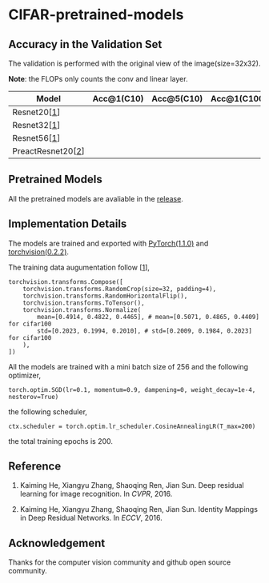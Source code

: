 # CIFAR-pretrained-models

## Accuracy in the Validation Set

The validation is performed with the original view of the image(size=32x32).

**Note**: the FLOPs only counts the conv and linear layer.

| Model         | Acc@1(C10) | Acc@5(C10) | Acc@1(C100) | Acc@5(C100) | #param. | FLOPs |
|---------------|------------|------------|-------------|-------------|---------|-------|
| Resnet20[[1]] |            |            |             |             |         |       |
| Resnet32[[1]] |            |            |             |             |         |       |
| Resnet56[[1]] |            |            |             |             |         |       |
| PreactResnet20[[2]] |            |            |             |             |         |       |

## Pretrained Models

All the pretrained models are avaliable in the [release](https://github.com/chenyaofo/CIFAR-pretrained-models/releases).

## Implementation Details

The models are trained and exported with [PyTorch(1.1.0)](https://github.com/pytorch/pytorch/releases/tag/v1.1.0)
and 
[torchvision(0.2.2)](https://github.com/pytorch/vision/releases/tag/v0.2.2).

The training data augumentation follow [[1]],
```
torchvision.transforms.Compose([
    torchvision.transforms.RandomCrop(size=32, padding=4),
    torchvision.transforms.RandomHorizontalFlip(),
    torchvision.transforms.ToTensor(),
    torchvision.transforms.Normalize(
        mean=[0.4914, 0.4822, 0.4465], # mean=[0.5071, 0.4865, 0.4409] for cifar100
        std=[0.2023, 0.1994, 0.2010], # std=[0.2009, 0.1984, 0.2023] for cifar100
    ),
])
```

All the models are trained with a mini batch size of 256 and the following optimizer,
```
torch.optim.SGD(lr=0.1, momentum=0.9, dampening=0, weight_decay=1e-4, nesterov=True)
```
the following scheduler,
```
ctx.scheduler = torch.optim.lr_scheduler.CosineAnnealingLR(T_max=200)
```
the total training epochs is 200.


## Reference

1. Kaiming He, Xiangyu Zhang, Shaoqing Ren, Jian Sun. Deep residual learning for image recognition. In *CVPR*, 2016.

[1]: https://www.cv-foundation.org/openaccess/content_cvpr_2016/html/He_Deep_Residual_Learning_CVPR_2016_paper.html

2. Kaiming He, Xiangyu Zhang, Shaoqing Ren, Jian Sun. Identity Mappings in Deep Residual Networks. In *ECCV*, 2016.

[2]: https://link.springer.com/chapter/10.1007/978-3-319-46493-0_38

## Acknowledgement

Thanks for the computer vision community and github open source community.
